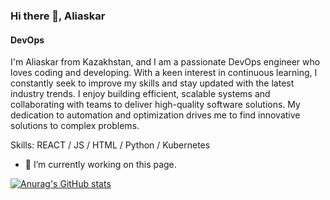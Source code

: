### Hi there 👋, Aliaskar
#### DevOps
I'm Aliaskar from Kazakhstan, and I am a passionate DevOps engineer who loves coding and developing. With a keen interest in continuous learning, I constantly seek to improve my skills and stay updated with the latest industry trends. I enjoy building efficient, scalable systems and collaborating with teams to deliver high-quality software solutions. My dedication to automation and optimization drives me to find innovative solutions to complex problems.

Skills: REACT / JS / HTML / Python / Kubernetes

- 🔭 I’m currently working on this page. 






[![Anurag's GitHub stats](https://github-readme-stats.vercel.app/api?username=PowerRang37)](https://github.com/PowerRang37/github-readme-stats)

